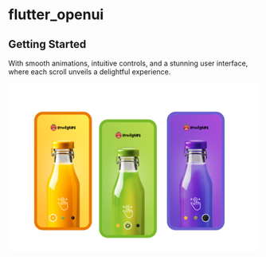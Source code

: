 # flutter_openui

## Getting Started

With smooth animations, intuitive controls, and a stunning user interface, where each scroll unveils a delightful experience.

<img src="./fruity_lips.png"/>
